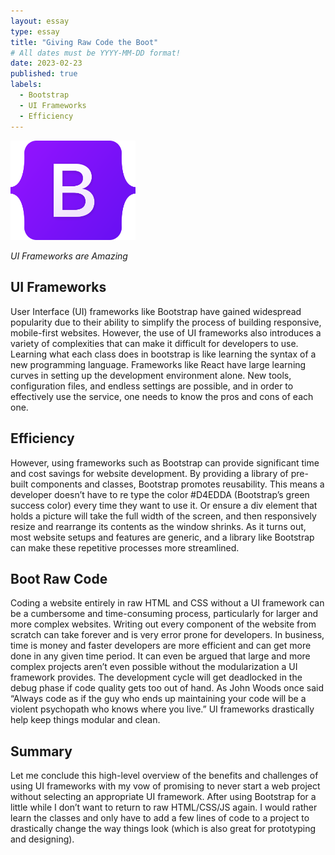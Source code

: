 ```yaml
---
layout: essay
type: essay
title: "Giving Raw Code the Boot"
# All dates must be YYYY-MM-DD format!
date: 2023-02-23
published: true
labels:
  - Bootstrap
  - UI Frameworks
  - Efficiency
---
```


<img width="200px" class="rounded float-start pe-4" src="../img/bootstrapLogo.png">

*UI Frameworks are Amazing*

## UI Frameworks

User Interface (UI) frameworks like Bootstrap have gained widespread popularity due to their ability to simplify the process of building responsive, mobile-first websites. However, the use of UI frameworks also introduces a variety of complexities that can make it difficult for developers to use. Learning what each class does in bootstrap is like learning the syntax of a new programming language. Frameworks like React have large learning curves in setting up the development environment alone. New tools, configuration files, and endless settings are possible, and in order to effectively use the service, one needs to know the pros and cons of each one.

## Efficiency

However, using frameworks such as Bootstrap can provide significant time and cost savings for website development. By providing a library of pre-built components and classes, Bootstrap promotes reusability. This means a developer doesn’t have to re type the color #D4EDDA (Bootstrap’s green success color) every time they want to use it. Or ensure a div element that holds a picture will take the full width of the screen, and then responsively resize and rearrange its contents as the window shrinks. As it turns out, most website setups and features are generic, and a library like Bootstrap can make these repetitive processes more streamlined.

## Boot Raw Code

Coding a website entirely in raw HTML and CSS without a UI framework can be a cumbersome and time-consuming process, particularly for larger and more complex websites. Writing out every component of the website from scratch can take forever and is very error prone for developers. In business, time is money and faster developers are more efficient and can get more done in any given time period. It can even be argued that large and more complex projects aren’t even possible without the modularization a UI framework provides. The development cycle will get deadlocked in the debug phase if code quality gets too out of hand. As John Woods once said “Always code as if the guy who ends up maintaining your code will be a violent psychopath who knows where you live.” UI frameworks drastically help keep things modular and clean.

## Summary

Let me conclude this high-level overview of the benefits and challenges of using UI frameworks with my vow of promising to never start a web project without selecting an appropriate UI framework. After using Bootstrap for a little while I don’t want to return to raw HTML/CSS/JS again. I would rather learn the classes and only have to add a few lines of code to a project to drastically change the way things look (which is also great for prototyping and designing).
